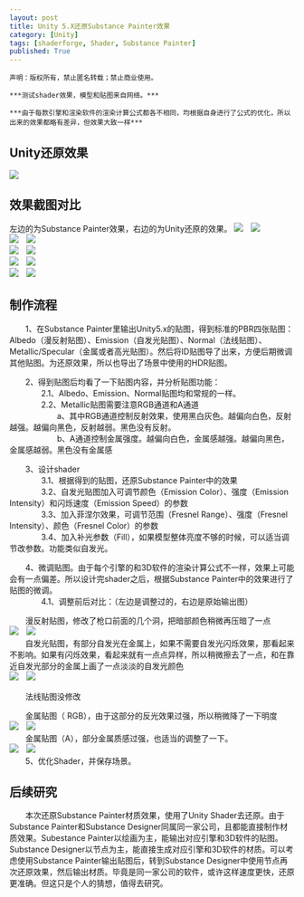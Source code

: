 ```yaml
---
layout: post
title: Unity 5.X还原Substance Painter效果
category: [Unity]
tags: [shaderforge, Shader, Substance Painter]
published: True
---
```



`声明：版权所有，禁止匿名转载；禁止商业使用。`

`***测试shader效果，模型和贴图来自网络。***`

`***由于每款引擎和渲染软件的渲染计算公式都各不相同，均根据自身进行了公式的优化，所以出来的效果都略有差异，但效果大致一样***`

## Unity还原效果
<left>
<img src="http://p3z7nlj5m.bkt.clouddn.com/U3DToSP00.gif">
</left>


## 效果截图对比
左边的为Substance Painter效果，右边的为Unity还原的效果。
<left>
<img src="http://p3z7nlj5m.bkt.clouddn.com/U3DToSP09.png">　<img src="http://p3z7nlj5m.bkt.clouddn.com/U3DToSP09-1.png">
</left>
<br>
<left>
<img src="http://p3z7nlj5m.bkt.clouddn.com/U3DToSP10.png">　<img src="http://p3z7nlj5m.bkt.clouddn.com/U3DToSP10-1.png">
</left>
<br>
<left>
<img src="http://p3z7nlj5m.bkt.clouddn.com/U3DToSP11.png">　<img src="http://p3z7nlj5m.bkt.clouddn.com/U3DToSP11-1.png">
</left>
<br>
<left>
<img src="http://p3z7nlj5m.bkt.clouddn.com/U3DToSP12.png">　<img src="http://p3z7nlj5m.bkt.clouddn.com/U3DToSP12-1.png">
</left>
<br>
<left>
<img src="http://p3z7nlj5m.bkt.clouddn.com/U3DToSP13.png">　<img src="http://p3z7nlj5m.bkt.clouddn.com/U3DToSP13-1.png">
</left>


## 制作流程
　　1、在Substance Painter里输出Unity5.x的贴图，得到标准的PBR四张贴图：Albedo（漫反射贴图）、Emission（自发光贴图）、Normal（法线贴图）、Metallic/Specular（金属或者高光贴图）。然后将ID贴图导了出来，方便后期微调其他贴图。为还原效果，所以也导出了场景中使用的HDR贴图。

　　2、得到贴图后均看了一下贴图内容，并分析贴图功能：<br>
　　　　2.1、Albedo、Emission、Normal贴图均和常规的一样。<br>
　　　　2.2、Metallic贴图需要注意RGB通道和A通道<br>
　　　　　　a、其中RGB通道控制反射效果，使用黑白灰色。越偏向白色，反射越强。越偏向黑色，反射越弱。黑色没有反射。<br>
　　　　　　b、A通道控制金属强度。越偏向白色，金属感越强。越偏向黑色，金属感越弱。黑色没有金属感

　　3、设计shader<br>
　　　　3.1、根据得到的贴图，还原Substance Painter中的效果<br>
　　　　3.2、自发光贴图加入可调节颜色（Emission Color）、强度（Emission Intensity）和闪烁速度（Emission Speed）的参数<br>
　　　　3.3、加入菲涅尔效果，可调节范围（Fresnel Range）、强度（Fresnel Intensity）、颜色（Fresnel Color）的参数<br>
　　　　3.4、加入补光参数（Fill），如果模型整体亮度不够的时候，可以适当调节改参数。功能类似自发光。

　　4、微调贴图。由于每个引擎的和3D软件的渲染计算公式不一样，效果上可能会有一点偏差。所以设计完shader之后，根据Substance Painter中的效果进行了贴图的微调。<br>
　　　　4.1、调整前后对比：（左边是调整过的，右边是原始输出图）

　　漫反射贴图，修改了枪口前面的几个洞，把暗部颜色稍微再压暗了一点<br>
<left>
<img src="http://p3z7nlj5m.bkt.clouddn.com/U3DToSP01.png">　<img src="http://p3z7nlj5m.bkt.clouddn.com/U3DToSP02.png">
</left>
<br>
　　自发光贴图，有部分自发光在金属上，如果不需要自发光闪烁效果，那看起来不影响。如果有闪烁效果，看起来就有一点点异样，所以稍微擦去了一点，和在靠近自发光部分的金属上画了一点淡淡的自发光颜色<br>
<left>
<img src="http://p3z7nlj5m.bkt.clouddn.com/U3DToSP03.png">　<img src="http://p3z7nlj5m.bkt.clouddn.com/U3DToSP04.png">
</left>
<br>

　　法线贴图没修改

　　金属贴图（ RGB），由于这部分的反光效果过强，所以稍微降了一下明度<br>
<left>
<img src="http://p3z7nlj5m.bkt.clouddn.com/U3DToSP05.png">　<img src="http://p3z7nlj5m.bkt.clouddn.com/U3DToSP06.png">
</left>
<br>
　　金属贴图（A），部分金属质感过强，也适当的调整了一下。<br>
<left>
<img src="http://p3z7nlj5m.bkt.clouddn.com/U3DToSP07.png">　<img src="http://p3z7nlj5m.bkt.clouddn.com/U3DToSP08.png">
</left>
<br>
　　5、优化Shader，并保存场景。

## 后续研究
　　本次还原Substance Painter材质效果，使用了Unity Shader去还原。由于Substance Painter和Substance Designer同属同一家公司，且都能直接制作材质效果。Subestance Painter以绘画为主，能输出对应引擎和3D软件的贴图。Substance Designer以节点为主，能直接生成对应引擎和3D软件的材质。可以考虑使用Substance Painter输出贴图后，转到Substance Designer中使用节点再次还原效果，然后输出材质。毕竟是同一家公司的软件，或许这样速度更快，还原更准确。但这只是个人的猜想，值得去研究。

